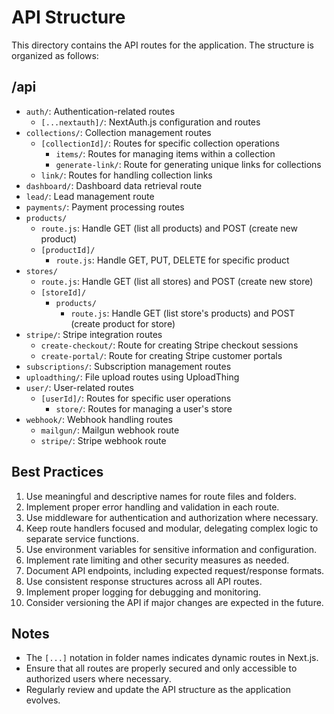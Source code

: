 # API Structure

This directory contains the API routes for the application. The structure is organized as follows:

## /api

- `auth/`: Authentication-related routes
  - `[...nextauth]/`: NextAuth.js configuration and routes
- `collections/`: Collection management routes
  - `[collectionId]/`: Routes for specific collection operations
    - `items/`: Routes for managing items within a collection
    - `generate-link/`: Route for generating unique links for collections
  - `link/`: Routes for handling collection links
- `dashboard/`: Dashboard data retrieval route
- `lead/`: Lead management route
- `payments/`: Payment processing routes
- `products/`
  - `route.js`: Handle GET (list all products) and POST (create new product)
  - `[productId]/`
    - `route.js`: Handle GET, PUT, DELETE for specific product
- `stores/`
  - `route.js`: Handle GET (list all stores) and POST (create new store)
  - `[storeId]/`
    - `products/`
      - `route.js`: Handle GET (list store's products) and POST (create product for store)
- `stripe/`: Stripe integration routes
  - `create-checkout/`: Route for creating Stripe checkout sessions
  - `create-portal/`: Route for creating Stripe customer portals
- `subscriptions/`: Subscription management routes
- `uploadthing/`: File upload routes using UploadThing
- `user/`: User-related routes
  - `[userId]/`: Routes for specific user operations
    - `store/`: Routes for managing a user's store
- `webhook/`: Webhook handling routes
  - `mailgun/`: Mailgun webhook route
  - `stripe/`: Stripe webhook route

## Best Practices

1. Use meaningful and descriptive names for route files and folders.
2. Implement proper error handling and validation in each route.
3. Use middleware for authentication and authorization where necessary.
4. Keep route handlers focused and modular, delegating complex logic to separate service functions.
5. Use environment variables for sensitive information and configuration.
6. Implement rate limiting and other security measures as needed.
7. Document API endpoints, including expected request/response formats.
8. Use consistent response structures across all API routes.
9. Implement proper logging for debugging and monitoring.
10. Consider versioning the API if major changes are expected in the future.

## Notes

- The `[...]` notation in folder names indicates dynamic routes in Next.js.
- Ensure that all routes are properly secured and only accessible to authorized users where necessary.
- Regularly review and update the API structure as the application evolves.

